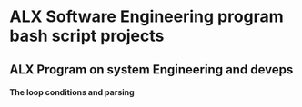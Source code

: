 # ALX Software Engineering program bash script projects 

## ALX  Program on system Engineering  and deveps

#### The loop conditions and parsing 
